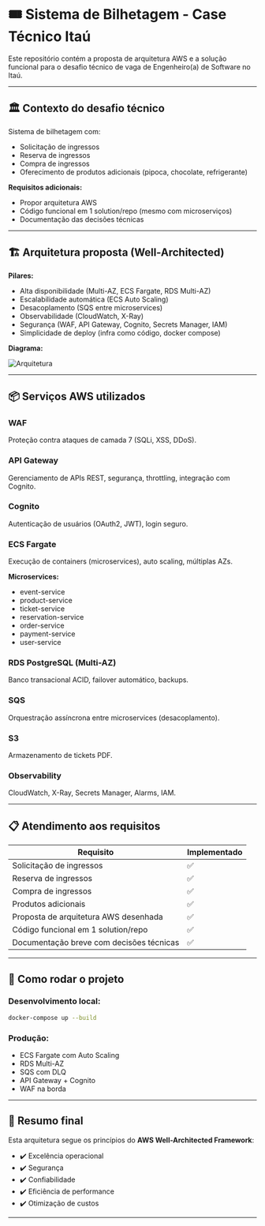 
# 🎟️ Sistema de Bilhetagem - Case Técnico Itaú

Este repositório contém a proposta de arquitetura AWS e a solução funcional para o desafio técnico de vaga de Engenheiro(a) de Software no Itaú.

---

## 🏛️ Contexto do desafio técnico

Sistema de bilhetagem com:

- Solicitação de ingressos
- Reserva de ingressos
- Compra de ingressos
- Oferecimento de produtos adicionais (pipoca, chocolate, refrigerante)

**Requisitos adicionais:**

- Propor arquitetura AWS
- Código funcional em 1 solution/repo (mesmo com microserviços)
- Documentação das decisões técnicas

---

## 🏗️ Arquitetura proposta (Well-Architected)

**Pilares:**

- Alta disponibilidade (Multi-AZ, ECS Fargate, RDS Multi-AZ)
- Escalabilidade automática (ECS Auto Scaling)
- Desacoplamento (SQS entre microservices)
- Observabilidade (CloudWatch, X-Ray)
- Segurança (WAF, API Gateway, Cognito, Secrets Manager, IAM)
- Simplicidade de deploy (infra como código, docker compose)

**Diagrama:**

![Arquitetura](docs/architecture.png)

---

## 📦 Serviços AWS utilizados

### WAF
Proteção contra ataques de camada 7 (SQLi, XSS, DDoS).

### API Gateway
Gerenciamento de APIs REST, segurança, throttling, integração com Cognito.

### Cognito
Autenticação de usuários (OAuth2, JWT), login seguro.

### ECS Fargate
Execução de containers (microservices), auto scaling, múltiplas AZs.

**Microservices:**

- event-service
- product-service
- ticket-service
- reservation-service
- order-service
- payment-service
- user-service

### RDS PostgreSQL (Multi-AZ)
Banco transacional ACID, failover automático, backups.

### SQS
Orquestração assíncrona entre microservices (desacoplamento).

### S3
Armazenamento de tickets PDF.

### Observability
CloudWatch, X-Ray, Secrets Manager, Alarms, IAM.

---

## 📋 Atendimento aos requisitos

| Requisito                                | Implementado |
|------------------------------------------|--------------|
| Solicitação de ingressos                 | ✅ |
| Reserva de ingressos                     | ✅ |
| Compra de ingressos                      | ✅ |
| Produtos adicionais                      | ✅ |
| Proposta de arquitetura AWS desenhada    | ✅ |
| Código funcional em 1 solution/repo      | ✅ |
| Documentação breve com decisões técnicas | ✅ |

---

## 🚀 Como rodar o projeto

### Desenvolvimento local:

```bash
docker-compose up --build
```

### Produção:

- ECS Fargate com Auto Scaling
- RDS Multi-AZ
- SQS com DLQ
- API Gateway + Cognito
- WAF na borda

---

## 📝 Resumo final

Esta arquitetura segue os princípios do **AWS Well-Architected Framework**:

- ✔️ Excelência operacional
- ✔️ Segurança
- ✔️ Confiabilidade
- ✔️ Eficiência de performance
- ✔️ Otimização de custos

---

